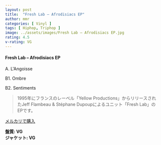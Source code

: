 ```yaml
---
layout: post
title:  "Fresh Lab – Afrodisiacs EP"
author: mmr
categories: [ Vinyl ]
tags: [ Hiphop, Triphop ]
image: ../assets/images/Fresh Lab – Afrodisiacs EP.jpg
rating: 4.5
v-rating: VG
---
```


#### Fresh Lab – Afrodisiacs EP

A. L'Angoisse

B1. Ombre

B2. Sentiments

> 1995年にフランスのレーベル「Yellow Productions」からリリースされたJeff Flambeau & Stéphane Dupoupによるユニット「Fresh Lab」のEPです。

[メルカリで購入](https://jp.mercari.com/item/m38141489136)

<div class="mt-4 mb-4 d-flex align-items-center">
<strong class="mr-1">盤質: VG</strong>
</div>
<div class="mt-4 mb-4 d-flex align-items-center">
<strong class="mr-1">ジャケット: VG</strong>
</div>
